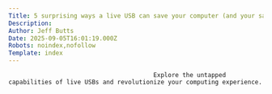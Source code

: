 ```yaml
---
Title: 5 surprising ways a live USB can save your computer (and your sanity)
Description: 
Author: Jeff Butts
Date: 2025-09-05T16:01:19.000Z
Robots: noindex,nofollow
Template: index
---
```


                                            Explore the untapped capabilities of live USBs and revolutionize your computing experience.
                                        